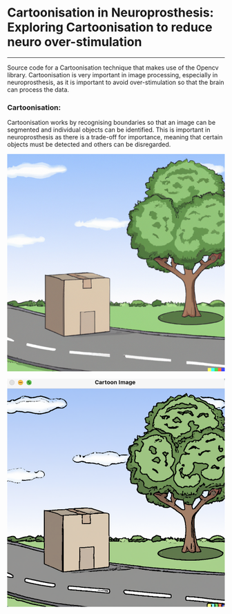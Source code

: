 # Cartoonisation in Neuroprosthesis: Exploring Cartoonisation to reduce neuro over-stimulation 

----

Source code for a Cartoonisation technique that makes use of the Opencv library. Cartoonisation is very important in image processing, especially in neuroprosthesis, as it is important to avoid over-stimulation so that the brain can process the data. 

### Cartoonisation: 

Cartoonisation works by recognising boundaries so that an image can be segmented and individual objects can be identified. This is important in neuroprosthesis as there is a trade-off for importance, meaning that certain objects must be detected and others can be disregarded. 


![plot](Images/cartoon.png)




![plot](Images/output.png)